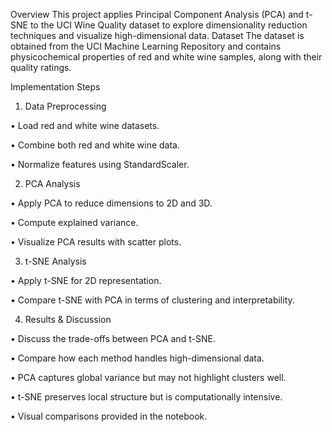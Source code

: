 Overview
This project applies Principal Component Analysis (PCA) and t-SNE to the UCI Wine Quality dataset to explore dimensionality reduction techniques and visualize high-dimensional data.
Dataset
The dataset is obtained from the UCI Machine Learning Repository and contains physicochemical properties of red and white wine samples, along with their quality ratings.

Implementation Steps
1. Data Preprocessing

•	Load red and white wine datasets.

•	Combine both red and white wine data.

•	Normalize features using StandardScaler.

2. PCA Analysis

•	Apply PCA to reduce dimensions to 2D and 3D.

•	Compute explained variance.

•	Visualize PCA results with scatter plots.

3. t-SNE Analysis

•	Apply t-SNE for 2D representation.

•	Compare t-SNE with PCA in terms of clustering and interpretability.

4. Results & Discussion

•	Discuss the trade-offs between PCA and t-SNE.

•	Compare how each method handles high-dimensional data.

•	PCA captures global variance but may not highlight clusters well.

•	t-SNE preserves local structure but is computationally intensive.

•	Visual comparisons provided in the notebook.


